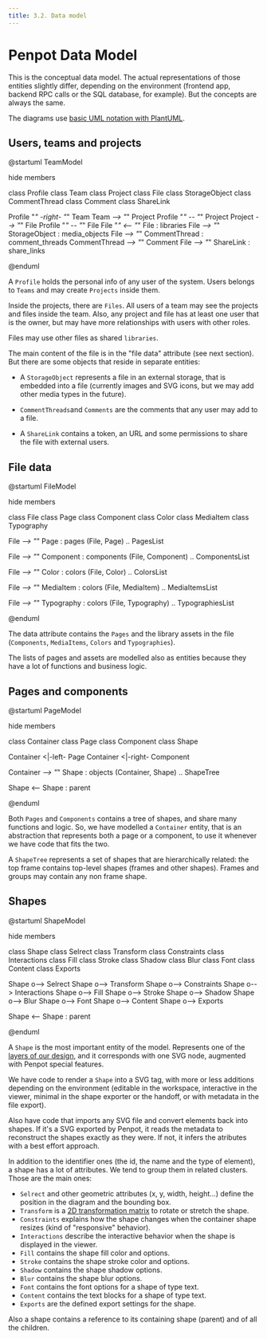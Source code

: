 ```yaml
---
title: 3.2. Data model
---
```


# Penpot Data Model

This is the conceptual data model. The actual representations of those entities
slightly differ, depending on the environment (frontend app, backend RPC calls
or the SQL database, for example). But the concepts are always the same.

The diagrams use [basic UML notation with PlantUML](https://plantuml.com/en/class-diagram).

## Users, teams and projects

@startuml TeamModel

hide members

class Profile
class Team
class Project
class File
class StorageObject
class CommentThread
class Comment
class ShareLink

Profile "*" -right- "*" Team
Team *--> "*" Project
Profile "*" -- "*" Project
Project *--> "*" File
Profile "*" -- "*" File
File "*" <-- "*" File : libraries
File *--> "*" StorageObject : media_objects
File *--> "*" CommentThread : comment_threads
CommentThread *--> "*" Comment
File *--> "*" ShareLink : share_links

@enduml

A <code class="language-text">Profile</code> holds the personal info of any user of the system. Users belongs to
<code class="language-text">Teams</code> and may create <code class="language-text">Projects</code> inside them.

Inside the projects, there are <code class="language-text">Files</code>. All users of a team may see the projects
and files inside the team. Also, any project and file has at least one user that
is the owner, but may have more relationships with users with other roles.

Files may use other files as shared <code class="language-text">libraries</code>.

The main content of the file is in the "file data" attribute (see next section).
But there are some objects that reside in separate entities:

 * A <code class="language-text">StorageObject</code> represents a file in an external storage, that is embedded
   into a file (currently images and SVG icons, but we may add other media
   types in the future).

 * <code class="language-text">CommentThreads</code>and <code class="language-text">Comments</code> are the comments that any user may add to a
   file.

 * A <code class="language-text">ShareLink</code> contains a token, an URL and some permissions to share the file
   with external users.

## File data

@startuml FileModel

hide members

class File
class Page
class Component
class Color
class MediaItem
class Typography

File *--> "*" Page : pages
(File, Page) .. PagesList

File *--> "*" Component : components
(File, Component) .. ComponentsList

File *--> "*" Color : colors
(File, Color) .. ColorsList

File *--> "*" MediaItem : colors
(File, MediaItem) .. MediaItemsList

File *--> "*" Typography : colors
(File, Typography) .. TypographiesList

@enduml

The data attribute contains the <code class="language-text">Pages</code> and the library assets in the file
(<code class="language-text">Components</code>, <code class="language-text">MediaItems</code>, <code class="language-text">Colors</code> and <code class="language-text">Typographies</code>).

The lists of pages and assets are modelled also as entities because they have a
lot of functions and business logic.

## Pages and components

@startuml PageModel

hide members

class Container
class Page
class Component
class Shape

Container <|-left- Page
Container <|-right- Component

Container *--> "*" Shape : objects
(Container, Shape) .. ShapeTree

Shape <-- Shape : parent

@enduml

Both <code class="language-text">Pages</code> and <code class="language-text">Components</code> contains a tree of shapes, and share many
functions and logic. So, we have modelled a <code class="language-text">Container</code> entity, that is an
abstraction that represents both a page or a component, to use it whenever we
have code that fits the two.

A <code class="language-text">ShapeTree</code> represents a set of shapes that are hierarchically related: the top
frame contains top-level shapes (frames and other shapes). Frames and groups may
contain any non frame shape.

## Shapes

@startuml ShapeModel

hide members

class Shape
class Selrect
class Transform
class Constraints
class Interactions
class Fill
class Stroke
class Shadow
class Blur
class Font
class Content
class Exports

Shape o--> Selrect
Shape o--> Transform
Shape o--> Constraints
Shape o--> Interactions
Shape o--> Fill
Shape o--> Stroke
Shape o--> Shadow
Shape o--> Blur
Shape o--> Font
Shape o--> Content
Shape o--> Exports

Shape <-- Shape : parent

@enduml

A <code class="language-text">Shape</code> is the most important entity of the model. Represents one of the
[layers of our design](https://help.penpot.app/user-guide/layer-basics), and it
corresponds with one SVG node, augmented with Penpot special features.

We have code to render a <code class="language-text">Shape</code> into a SVG tag, with more or less additions
depending on the environment (editable in the workspace, interactive in the
viewer, minimal in the shape exporter or the handoff, or with metadata in the
file export).

Also have code that imports any SVG file and convert elements back into shapes.
If it's a SVG exported by Penpot, it reads the metadata to reconstruct the
shapes exactly as they were. If not, it infers the atributes with a best effort
approach.

In addition to the identifier ones (the id, the name and the type of element),
a shape has a lot of attributes. We tend to group them in related clusters.
Those are the main ones:

 * <code class="language-text">Selrect</code> and other geometric attributes (x, y, width, height...) define the
   position in the diagram and the bounding box.
 * <code class="language-text">Transform</code> is a [2D transformation matrix](https://www.alanzucconi.com/2016/02/10/tranfsormation-matrix/)
   to rotate or stretch the shape.
 * <code class="language-text">Constraints</code> explains how the shape changes when the container shape resizes
   (kind of "responsive" behavior).
 * <code class="language-text">Interactions</code> describe the interactive behavior when the shape is displayed
   in the viewer.
 * <code class="language-text">Fill</code> contains the shape fill color and options.
 * <code class="language-text">Stroke</code> contains the shape stroke color and options.
 * <code class="language-text">Shadow</code> contains the shape shadow options.
 * <code class="language-text">Blur</code> contains the shape blur options.
 * <code class="language-text">Font</code> contains the font options for a shape of type text.
 * <code class="language-text">Content</code> contains the text blocks for a shape of type text.
 * <code class="language-text">Exports</code> are the defined export settings for the shape.

Also a shape contains a reference to its containing shape (parent) and of all
the children.
